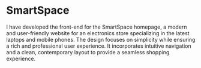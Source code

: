 # SmartSpace
I have developed the front-end for the SmartSpace homepage, a modern and user-friendly website for an electronics store specializing in the latest laptops and mobile phones. The design focuses on simplicity while ensuring a rich and professional user experience. It incorporates intuitive navigation and a clean, contemporary layout to provide a seamless shopping experience.
